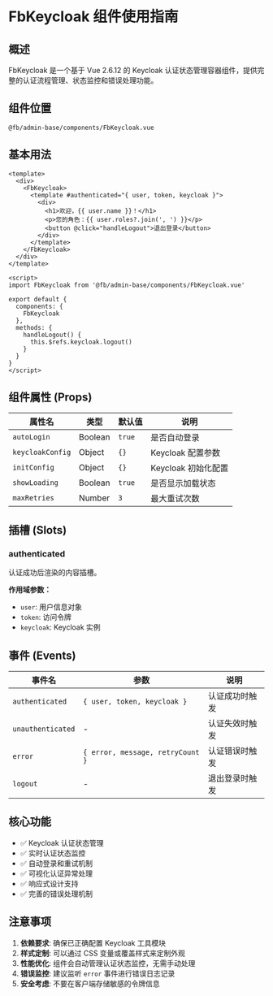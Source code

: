 # FbKeycloak 组件使用指南

## 概述

FbKeycloak 是一个基于 Vue 2.6.12 的 Keycloak 认证状态管理容器组件，提供完整的认证流程管理、状态监控和错误处理功能。

## 组件位置

```
@fb/admin-base/components/FbKeycloak.vue
```

## 基本用法

```vue
<template>
  <div>
    <FbKeycloak>
      <template #authenticated="{ user, token, keycloak }">
        <div>
          <h1>欢迎，{{ user.name }}！</h1>
          <p>您的角色：{{ user.roles?.join(', ') }}</p>
          <button @click="handleLogout">退出登录</button>
        </div>
      </template>
    </FbKeycloak>
  </div>
</template>

<script>
import FbKeycloak from '@fb/admin-base/components/FbKeycloak.vue'

export default {
  components: {
    FbKeycloak
  },
  methods: {
    handleLogout() {
      this.$refs.keycloak.logout()
    }
  }
}
</script>
```

## 组件属性 (Props)

| 属性名 | 类型 | 默认值 | 说明 |
|--------|------|--------|------|
| `autoLogin` | Boolean | `true` | 是否自动登录 |
| `keycloakConfig` | Object | `{}` | Keycloak 配置参数 |
| `initConfig` | Object | `{}` | Keycloak 初始化配置 |
| `showLoading` | Boolean | `true` | 是否显示加载状态 |
| `maxRetries` | Number | `3` | 最大重试次数 |

## 插槽 (Slots)

### authenticated

认证成功后渲染的内容插槽。

**作用域参数：**
- `user`: 用户信息对象
- `token`: 访问令牌
- `keycloak`: Keycloak 实例

## 事件 (Events)

| 事件名 | 参数 | 说明 |
|--------|------|------|
| `authenticated` | `{ user, token, keycloak }` | 认证成功时触发 |
| `unauthenticated` | - | 认证失效时触发 |
| `error` | `{ error, message, retryCount }` | 认证错误时触发 |
| `logout` | - | 退出登录时触发 |

## 核心功能

- ✅ Keycloak 认证状态管理
- ✅ 实时认证状态监控
- ✅ 自动登录和重试机制
- ✅ 可视化认证异常处理
- ✅ 响应式设计支持
- ✅ 完善的错误处理机制

## 注意事项

1. **依赖要求**: 确保已正确配置 Keycloak 工具模块
2. **样式定制**: 可以通过 CSS 变量或覆盖样式来定制外观
3. **性能优化**: 组件会自动管理认证状态监控，无需手动处理
4. **错误监控**: 建议监听 `error` 事件进行错误日志记录
5. **安全考虑**: 不要在客户端存储敏感的令牌信息
